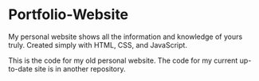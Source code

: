 # Portfolio-Website
My personal website shows all the information and knowledge of yours truly. Created simply with HTML, CSS, and JavaScript.

This is the code for my old personal website. The code for my current up-to-date site is in another repository. 
